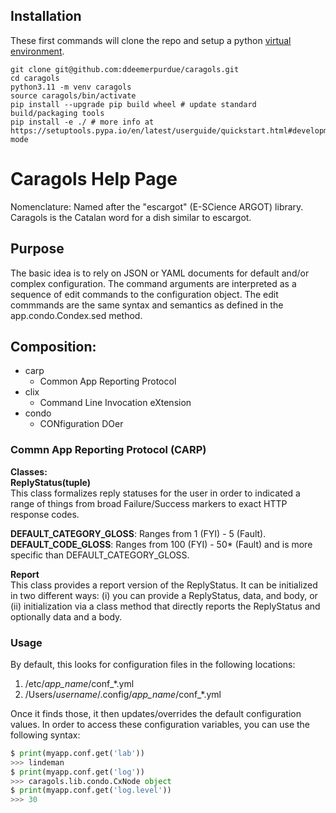 ## Installation

These first commands will clone the repo and setup a python [virtual environment](https://packaging.python.org/en/latest/guides/installing-using-pip-and-virtual-environments/#creating-a-virtual-environment).

```
git clone git@github.com:ddeemerpurdue/caragols.git
cd caragols
python3.11 -m venv caragols
source caragols/bin/activate
pip install --upgrade pip build wheel # update standard build/packaging tools
pip install -e ./ # more info at https://setuptools.pypa.io/en/latest/userguide/quickstart.html#development-mode
```

# Caragols Help Page

Nomenclature: Named after the "escargot" (E-SCience ARGOT) library. Caragols is the Catalan word for a dish similar to escargot.

## Purpose

The basic idea is to rely on JSON or YAML documents for default and/or complex configuration. The command arguments are interpreted as a sequence of edit commands to the configuration object. The edit commmands are the same syntax and semantics as defined in the app.condo.Condex.sed method.

## Composition:

- carp
  - Common App Reporting Protocol
- clix
  - Command Line Invocation eXtension
- condo
  - CONfiguration DOer

### Commn App Reporting Protocol (CARP)

**Classes:**  
**ReplyStatus(tuple)**  
This class formalizes reply statuses for the user in order to indicated a range of things from broad Failure/Success markers to exact HTTP response codes.

**DEFAULT_CATEGORY_GLOSS**: Ranges from 1 (FYI) - 5 (Fault).  
**DEFAULT_CODE_GLOSS**: Ranges from 100 (FYI) - 50\* (Fault) and is more specific than DEFAULT_CATEGORY_GLOSS.

**Report**  
This class provides a report version of the ReplyStatus. It can be initialized in two different ways: (i) you can provide a ReplyStatus, data, and body, or (ii) initialization via a class method that directly reports the ReplyStatus and optionally data and a body.

### Usage

By default, this looks for configuration files in the following locations:

1. /etc/_app_name_/conf\_\*.yml
2. /Users/_username_/.config/_app_name_/conf\_\*.yml

Once it finds those, it then updates/overrides the default configuration values.
In order to access these configuration variables, you can use the following syntax:

```python
$ print(myapp.conf.get('lab'))
>>> lindeman
$ print(myapp.conf.get('log'))
>>> caragols.lib.condo.CxNode object
$ print(myapp.conf.get('log.level'))
>>> 30
```
